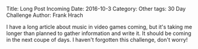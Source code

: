 Title: Long Post Incoming
Date: 2016-10-3
Category: Other
tags: 30 Day Challenge
Author: Frank Hrach

I have a long article about music in video games coming, but it's taking me longer than planned to gather
information and write it. It should be coming in the next coupe of days. I haven't forgotten this challenge, don't
worry!
